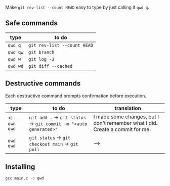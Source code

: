 Make `git rev-list --count HEAD` easy to type by just calling it `qwd q`.

## Safe commands

type | to do
---  | ---
`qwd q` | `git rev-list --count HEAD`
`qwd qw` | `git branch`
`qwd w` | `git log -3`
`qwd wd` | `git diff --cached`

## Destructive commands

Each destructive command prompts confirmation before execution.

type | to do | translation
---  | --- | ---
<!-- `qwd qwd` | `git add .` → `git status` → `git commit -m "<auto generated>"` | I made some changes, but I don't remember what I did. Create a commit for me.
`qwd qwd` | `git status` → `git checkout main` → `git pull` |  -->

## Installing

<!-- via PyPI, run `pip install qwd`. -->
```sh
gcc main.c -o qwd
```
